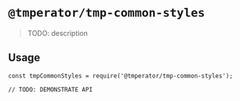 # `@tmperator/tmp-common-styles`

> TODO: description

## Usage

```
const tmpCommonStyles = require('@tmperator/tmp-common-styles');

// TODO: DEMONSTRATE API
```
